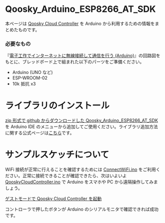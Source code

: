 Qoosky_Arduino_ESP8266_AT_SDK
==================
本ページは [Qoosky Cloud Controller](https://www.qoosky.io/help/api) を Arduino から利用するための情報をまとめたものです。

### 必要なもの
『[電子工作でインターネットに無線接続して通信を行う (Arduino)](https://www.qoosky.io/techs/14bfffdc82)』の回路図をもとに、ブレッドボード上で組まれた以下のパーツをご準備ください。

- Arduino (UNO など)
- ESP-WROOM-02
- 10k 抵抗 x3


ライブラリのインストール
==================
[zip 形式で github からダウンロードした Qoosky_Arduino_ESP8266_AT_SDK](https://github.com/qoosky/Qoosky_Arduino_ESP8266_AT_SDK/archive/master.zip) を Arduino IDE のメニューから追加してご使用ください。ライブラリ追加方法に関する公式ページは[こちら](https://www.arduino.cc/en/Guide/Libraries#toc4)です。


サンプルスケッチについて
==================
WiFi 接続が正常に行えることを確認するためには [ConnectWiFi.ino](https://github.com/qoosky/Qoosky_Arduino_ESP8266_AT_SDK/blob/master/examples/ConnectWiFi.ino) をご利用ください。正常に接続できることが確認できたら、次はいよいよ [QooskyCloudController.ino](https://github.com/qoosky/Qoosky_Arduino_ESP8266_AT_SDK/blob/master/examples/QooskyCloudController.ino) で Arduino をスマホや PC から遠隔操作してみましょう。

[ゲストモードで Qoosky Cloud Controller を起動](https://www.qoosky.io/account/api/cc)

コントローラで押したボタンが Arduino のシリアルモニタで確認できれば成功です。
